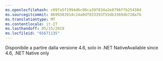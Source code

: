 ```yaml
---
ms.openlocfilehash: c09fa5f1994d6c08ca39f034a2e8796ffb254384
ms.sourcegitcommit: 8699383914c24a0df033393f55db3369db728a7b
ms.translationtype: MT
ms.contentlocale: it-IT
ms.lasthandoff: 05/15/2019
ms.locfileid: "65671135"
---
```

<span data-ttu-id="97796-101">Disponibile a partire dalla versione 4.6, solo in .NET Native</span><span class="sxs-lookup"><span data-stu-id="97796-101">Available since 4.6, .NET Native only</span></span>
